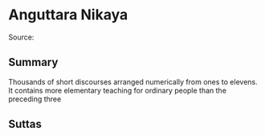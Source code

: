 # Anguttara Nikaya
Source: []()
## Summary
Thousands of short discourses arranged numerically from ones to elevens. It contains more elementary teaching for ordinary people than the preceding three
## Suttas